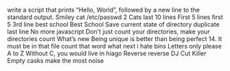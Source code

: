 write a script that prints “Hello, World”, followed by a new line to the standard output.
Smiley
cat /etc/passwd
2 Cats
last 10 lines
First 5 lines
first 5
3rd line
best school
Best School
Save current state of directory
duplicate last line
No more javascript
Don't just count your directories, make your directories count
What’s new
Being unique is better than being perfect
14. It must be in that file
count that word
what next
i hate bins
Letters only please
A to Z
Without C, you would live in hiago
Reverse
reverse
DJ Cut Killer
Empty casks make the most noise
